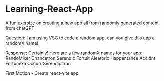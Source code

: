 # Learning-React-App
 A fun exersize on creating a new app all from randomly generated content from chatGPT

Question:
    I am using VSC to code a random app, can you give this app a randomX name!

Response:
    Certainly! Here are a few randomX names for your app:
        RandoMixer
        Chancetron
        Serendip
        Fortuit
        Aleatoric
        Happentance
        Accidnt
        Fortunexa
        Occurr
        Serendipitron

First Motion - Create react-vite app

